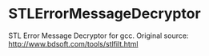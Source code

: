 # STLErrorMessageDecryptor
STL Error Message Decryptor for gcc. Original source: http://www.bdsoft.com/tools/stlfilt.html
